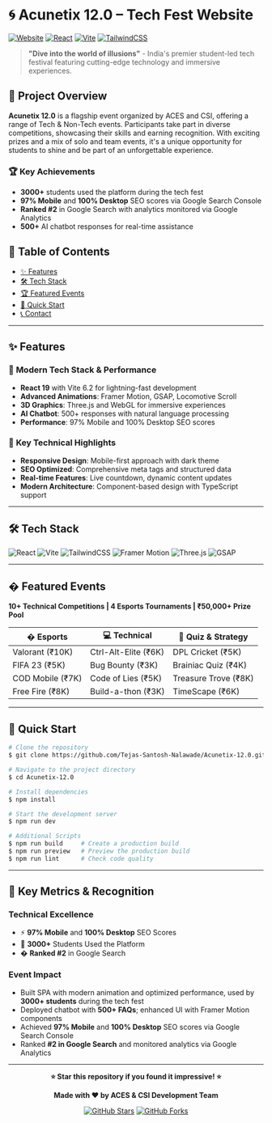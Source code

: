 # 🌀 Acunetix 12.0 – Tech Fest Website

[![Website](https://img.shields.io/badge/Website-Live-brightgreen?style=for-the-badge)](https://acunetix12.tech)
[![React](https://img.shields.io/badge/React-19.0-%2361DAFB?style=for-the-badge&logo=react)](https://reactjs.org)
[![Vite](https://img.shields.io/badge/Vite-6.2-%2346CFF?style=for-the-badge&logo=vite)](https://vitejs.dev)
[![TailwindCSS](https://img.shields.io/badge/TailwindCSS-4.0-%2306B6D4?style=for-the-badge&logo=tailwindcss)](https://tailwindcss.com)

> **"Dive into the world of illusions"** - India's premier student-led tech festival featuring cutting-edge technology and immersive experiences.

## 🎯 Project Overview

**Acunetix 12.0** is a flagship event organized by ACES and CSI, offering a range of Tech & Non-Tech events. Participants take part in diverse competitions, showcasing their skills and earning recognition. With exciting prizes and a mix of solo and team events, it's a unique opportunity for students to shine and be part of an unforgettable experience.

### 🏆 Key Achievements
- **3000+** students used the platform during the tech fest
- **97% Mobile** and **100% Desktop** SEO scores via Google Search Console
- **Ranked #2** in Google Search with analytics monitored via Google Analytics
- **500+** AI chatbot responses for real-time assistance

## 📜 Table of Contents
- [✨ Features](#-features)
- [🛠 Tech Stack](#-tech-stack)
- [🏆 Featured Events](#-featured-events)
- [🚀 Quick Start](#-quick-start)
- [📞 Contact](#-contact)

---

## ✨ Features

### 🎨 **Modern Tech Stack & Performance**

- **React 19** with Vite 6.2 for lightning-fast development
- **Advanced Animations**: Framer Motion, GSAP, Locomotive Scroll
- **3D Graphics**: Three.js and WebGL for immersive experiences
- **AI Chatbot**: 500+ responses with natural language processing
- **Performance**: 97% Mobile and 100% Desktop SEO scores

### 🎯 **Key Technical Highlights**

- **Responsive Design**: Mobile-first approach with dark theme
- **SEO Optimized**: Comprehensive meta tags and structured data
- **Real-time Features**: Live countdown, dynamic content updates
- **Modern Architecture**: Component-based design with TypeScript support

---

## 🛠 Tech Stack

![React](https://img.shields.io/badge/React-19.0-%2361DAFB?style=for-the-badge&logo=react&logoColor=white)
![Vite](https://img.shields.io/badge/Vite-6.2-%2346CFF?style=for-the-badge&logo=vite&logoColor=white)
![TailwindCSS](https://img.shields.io/badge/TailwindCSS-4.0-%2306B6D4?style=for-the-badge&logo=tailwindcss&logoColor=white)
![Framer Motion](https://img.shields.io/badge/Framer_Motion-0055FF?style=for-the-badge&logo=framer&logoColor=white)
![Three.js](https://img.shields.io/badge/Three.js-000000?style=for-the-badge&logo=three.js&logoColor=white)
![GSAP](https://img.shields.io/badge/GSAP-88CE02?style=for-the-badge&logo=greensock&logoColor=white)

---

## � Featured Events

**10+ Technical Competitions | 4 Esports Tournaments | ₹50,000+ Prize Pool**

| � **Esports** | 💻 **Technical** | 🧠 **Quiz & Strategy** |
|----------------|------------------|-------------------------|
| Valorant (₹10K) | Ctrl-Alt-Elite (₹6K) | DPL Cricket (₹5K) |
| FIFA 23 (₹5K) | Bug Bounty (₹3K) | Brainiac Quiz (₹4K) |
| COD Mobile (₹7K) | Code of Lies (₹5K) | Treasure Trove (₹8K) |
| Free Fire (₹8K) | Build-a-thon (₹3K) | TimeScape (₹6K) |

---

## 🚀 Quick Start

```bash
# Clone the repository
$ git clone https://github.com/Tejas-Santosh-Nalawade/Acunetix-12.0.git

# Navigate to the project directory
$ cd Acunetix-12.0

# Install dependencies
$ npm install

# Start the development server
$ npm run dev

# Additional Scripts
$ npm run build     # Create a production build
$ npm run preview   # Preview the production build
$ npm run lint      # Check code quality
```

---

## 🏅 Key Metrics & Recognition

### **Technical Excellence**
- ⚡ **97% Mobile** and **100% Desktop** SEO Scores
- 📱 **3000+** Students Used the Platform
- � **Ranked #2** in Google Search

### **Event Impact**
- Built SPA with modern animation and optimized performance, used by **3000+ students** during the tech fest
- Deployed chatbot with **500+ FAQs**; enhanced UI with Framer Motion components
- Achieved **97% Mobile** and **100% Desktop** SEO scores via Google Search Console
- Ranked **#2 in Google Search** and monitored analytics via Google Analytics

---

<div align="center">

**⭐ Star this repository if you found it impressive! ⭐**

**Made with ❤️ by ACES & CSI Development Team**

[![GitHub Stars](https://img.shields.io/github/stars/Tejas-Santosh-Nalawade/Acunetix-12.0?style=social)](https://github.com/Tejas-Santosh-Nalawade/Acunetix-12.0/stargazers)
[![GitHub Forks](https://img.shields.io/github/forks/Tejas-Santosh-Nalawade/Acunetix-12.0?style=social)](https://github.com/Tejas-Santosh-Nalawade/Acunetix-12.0/network/members)

</div>
